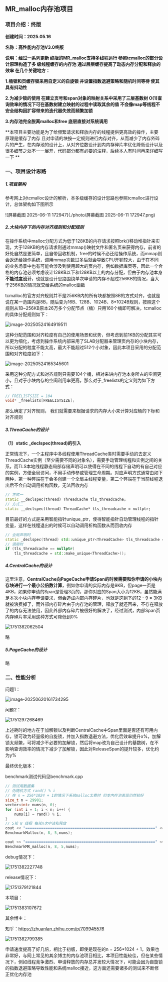 ## MR_malloc内存池项目

### 项目介绍：终版

**创建时间：2025.05.16**

**名称：高性能内存池V3.0终版**

**说明：经过一系列更新 终版的MR_malloc支持多线程运行 参照tcmalloc的部分设计原理构造了多 级线程缓存的内存池 通过层层缓存提高了动态内存分配和释放的效率 在几个关键地方：**

**1.桶锁和页缓存锁采用自定义的自旋锁 并设置指数退避策略和随机时间等待 使其具有抖动性**

**2.为减少锁的使用 在建立页号和span对象的映射关系中采用了三层基数树 O(1)查询效率的情况下可在基数树建立映射的过程中读取其余的值 不会像map等线程不安全结构因扩容带来的迭代器失效而频繁加锁**

**3.内存池完全脱离malloc和free 底层直接对系统调用**

**本项目主要功能是为了给频繁请求和释放内存的线程提供更高效的操作，主要原理是缓存了内存 且对申请的块按一定规则进行内存对齐，从而减少了内存外碎片的产生，在内存池的设计上，从对齐位数设计到内内存碎片率优化降低设计以及很多细节之处不一一展开，代码部分都有必要的注释，后续本人有时间再来详细写一下 **

### 一、项目设计思路

##### 1.项目架构

参考网上对tcmalloc设计的解析，本多级缓存的设计思路也参照tcmalloc进行设计，总体架构如下图所示

![屏幕截图 2025-06-11 172947](./photo/屏幕截图 2025-06-11 172947.png)



##### 2.大块内存下的内存对齐规则和分配规则

在操作系统中malloc分配方式为低于128KB的内存请求按照brk()移动堆指针来实现，大于128KB的内存请求则通过mmap()映射文件和匿名页来获得内存，前者的好处自然是更简单，且自带回收机制，free的时候不必还给操作系统，而mmap则会返还给操作系统，调用mmap次数过多后就会导致CPU开销较大，由于在不同的业务场景中也有可能会涉及到使用超大的页内存，例如数据库页等，因此一个合格的内存池必须考虑设计128KB以下和128KB以上的内存分配，但由于内存池本身**不能过度设计**，也就是设计思路围绕单次申请的内存不超过256KB的情况，当大于256KB的情况就交给系统的malloc函数

tcmalloc的官方对齐规则并不是256KB内的所有块都按照8B的方式对齐，也就是说在某一范围内是8B，随后变为16B、128B、1024B、8*1024B规则，按照这个规则从1B~256KB原本26万多个分配节点（桶）只用160个桶即可解决，tcmalloc的具体分配规则如下：

![image-20250524164919511](./photo/image-20250524164919511.png)

这种分配范围和对齐粒度有自己的使用场景和优势，但考虑到前1KB的分配其实可以更为细化，考虑到操作系统内部采用了SLAB分配器来管理页内存的小块内存，所以分配的粒度不能太高，最大不能超过512个小对象，因此本项目采用的分配范围和对齐粒度如下：

![image-20250524165345601](./photo/image-20250524165345601.png)

采用这种分配方式和对齐规则只需要104个桶，相对来讲内存池本身所占的空间更小，且对于小块内存的空间利用率更高，那么对于_freelists的定义则为如下方式：

```cpp
// FREELISTSIZE = 104
void* _freelists[FREELISTSIZE];
```

那么确定了对齐规则， 我们就需要来根据请求的内存大小来计算对应桶的下标和对齐规则

##### 3.ThreaCache的设计

**（1）static _declspec(thread)的引入**

正常情况下，一个主程序中多线程使用ThreadCache类时需要手动的去定义ThreadCache实例（至少需要不同的对象名），需要手动管理线程和实例之间的关系，而TLS本地线程静态局部存储声明可以使得在不同的线程下自动的有自己对应的实例，方便全局访问，不用手动传参或管理生命周期。对应声明方式通常由如下两种，第一种弊端在于会多创建一个全局主线程变量，第二个弊端在于当前线程退出后不会自动调用析构函数，无法回收内存

```cpp
// 方式一
static __declspec(thread) ThreadCache tls_threadcache;
// 方式二
static __declspec(thread) ThreadCache* tls_threadcache = nullptr;
```

目前最好的方式是采用智能指针unique_ptr<T>，使得智能指针自动管理线程的指针变量，这样在线程退出的时候可以自动调用析构函数从而回收内存

```cpp
// 全局声明时
static _declspec(thread) std::unique_ptr<ThreadCache> tls_threadcache = nullptr;
// 调用时
if (tls_threadcache == nullptr)
	tls_threadcache = std::make_unique<ThreadCache>();
```



##### 4.CentralCache的设计

这里注意，**CentralCache向PageCache申请Span的时候需要和你申请的小块内存块进行一个最小公倍数计算**，例如你申请的实际内存是9KB，但page一页是4KB，如果你申请的Span是管理3页的，那你对应的Span大小为12KB，虽然能满足本次小块内存申请要求，但会造成内部内存碎片，也就是这剩下的12 - 9 = 3KB就被浪费掉了，而外部内存碎片由于内存池的管理，释放了就还回来，不存在释放了的内存无法使用，因此外部内存碎片被很好的解决了，经过测试，内部Span页内存碎片率采用这种方式可降低到0%

![1751382062504](C:\Users\Hmr\AppData\Roaming\Typora\typora-user-images\1751382062504.png)

略

##### 5.PageCache的设计

略

### **二、性能分析**

问题1：

![image-20250620161734295](photo/image-20250620161734295.png)

问题2：

![1751297268469](C:\Users\Hmr\AppData\Roaming\Typora\typora-user-images\1751297268469.png)

上述耗时的地方在于加解锁以及判断CentralCache中Span里面是否还有可用内存，锁可改为轻量级的自旋锁，并加入指数退避方法，优化后效率提升x%，加解锁太频繁，可将减少不必要的加解锁，然后将map改为自己设计的基数树，在不影响查询效率的情况下减少了加解锁，因此对ReleaseSpan的提升较多，优化约为y%



最终优化版本：

benchmark测试代码见benchmark.cpp

```cpp
// 测试用数据集
// 伪随机方式 rand() % i
// 在 n = 256*1024 + 1的情况下系统malloc太费时 但本内存池表现仍然较好
size_t n = 29981;
vector<int> nums(n, 0);
for (int i = 1; i < n; i++) {
	nums[i] = rand() % i;
}
// 5轮 8 线程 每轮n次申请和释放 
cout << "==========================================================" << endl;
BenchmarkMalloc(n, 8, 5,nums);

cout << "==========================================================" << endl;
BenchmarkMR_malloc(n, 8, 5,nums);
```

debug情况下：

![1751382227748](C:\Users\Hmr\AppData\Roaming\Typora\typora-user-images\1751382227748.png)

release情况下：

![1751379121844](C:\Users\Hmr\AppData\Roaming\Typora\typora-user-images\1751379121844.png)

本项目：

![1751383107672](C:\Users\Hmr\AppData\Roaming\Typora\typora-user-images\1751383107672.png)

其余博主：

知乎：https://zhuanlan.zhihu.com/p/709945576

![1751382799385](C:\Users\Hmr\AppData\Roaming\Typora\typora-user-images\1751382799385.png)

申请速度提高了好几倍，相比于初版，即使是现在的n = 256*1024 + 1，效果也非常好，与网上常见的其余博主的内存池项目相比，本项目性能较佳，但在某些情况下，例如线程竞争激烈、申请释放的内存总并发较大情况下，可能会因为自旋锁的指数退避策略导致性能和系统malloc接近，这方面还需要诸多的测试来不断修正优化内存池







